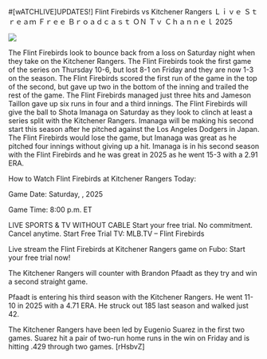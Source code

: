 #[wATCHLIVE]UPDATES!] Flint Firebirds vs Kitchener Rangers Ｌｉｖｅ Ｓｔｒｅａｍ Ｆｒｅｅ Ｂｒｏａｄｃａｓｔ ＯＮ Ｔｖ Ｃｈａｎｎｅｌ  2025  
  
  
[![](https://i.imgur.com/qSNzIqt.png)](https://movie.rssnews.media/dOlNeVKX.php)  
  
The Flint Firebirds look to bounce back from a loss on Saturday night when they take on the Kitchener Rangers. The Flint Firebirds took the first game of the series on Thursday 10-6, but lost 8-1 on Friday and they are now 1-3 on the season. The Flint Firebirds scored the first run of the game in the top of the second, but gave up two in the bottom of the inning and trailed the rest of the game. The Flint Firebirds managed just three hits and Jameson Taillon gave up six runs in four and a third innings. The Flint Firebirds will give the ball to Shota Imanaga on Saturday as they look to clinch at least a series split with the Kitchener Rangers. Imanaga will be making his second start this season after he pitched against the Los Angeles Dodgers in Japan. The Flint Firebirds would lose the game, but Imanaga was great as he pitched four innings without giving up a hit. Imanaga is in his second season with the Flint Firebirds and he was great in 2025 as he went 15-3 with a 2.91 ERA.

How to Watch Flint Firebirds at Kitchener Rangers Today:

Game Date: Saturday, , 2025

Game Time: 8:00 p.m. ET

LIVE SPORTS & TV WITHOUT CABLE
Start your free trial. No commitment. Cancel anytime.
Start Free Trial
TV: MLB.TV – Flint Firebirds

Live stream the Flint Firebirds at Kitchener Rangers game on Fubo: Start your free trial now!

The Kitchener Rangers will counter with Brandon Pfaadt as they try and win a second straight game.

Pfaadt is entering his third season with the Kitchener Rangers. He went 11-10 in 2025 with a 4.71 ERA. He struck out 185 last season and walked just 42.

The Kitchener Rangers have been led by Eugenio Suarez in the first two games. Suarez hit a pair of two-run home runs in the win on Friday and is hitting .429 through two games. [rHsbvZ]